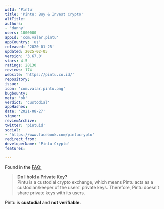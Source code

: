 ```yaml
---
wsId: 'Pintu'
title: 'Pintu: Buy & Invest Crypto'
altTitle: 
authors:
- 'danny'
users: 1000000
appId: 'com.valar.pintu'
appCountry: 'us'
released: '2020-01-25'
updated: 2025-02-05
version: '3.67.0'
stars: 4.5
ratings: 28130
reviews: 174
website: 'https://pintu.co.id/'
repository: 
issue: 
icon: 'com.valar.pintu.png'
bugbounty: 
meta: 'ok'
verdict: 'custodial'
appHashes: 
date: '2021-08-27'
signer: 
reviewArchive: 
twitter: 'pintuid'
social:
- 'https://www.facebook.com/pintucrypto'
redirect_from: 
developerName: 'Pintu Crypto'
features: 

---
```


Found in the [FAQ:](https://pintu.co.id/en/faq/private-keys)
> **Do I hold a Private Key?**<br>
  Pintu is a custodial crypto exchange, which means Pintu acts as a custodian/keeper of the users’ private keys.  Therefore, Pintu doesn’t share private keys with its users.

Pintu is **custodial** and **not verifiable.**

